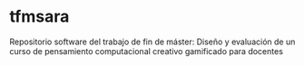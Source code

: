 # tfmsara
Repositorio software del trabajo de fin de máster: Diseño y evaluación de un curso de pensamiento computacional creativo gamificado para docentes
